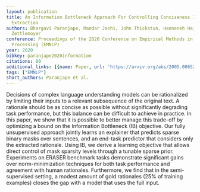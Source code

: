 ```yaml
---
layout: publication
title: An Information Bottleneck Approach For Controlling Conciseness In Rationale
  Extraction
authors: Bhargavi Paranjape, Mandar Joshi, John Thickstun, Hannaneh Hajishirzi, Luke
  Zettlemoyer
conference: Proceedings of the 2020 Conference on Empirical Methods in Natural Language
  Processing (EMNLP)
year: 2020
bibkey: paranjape2020information
citations: 80
additional_links: [{name: Paper, url: 'https://arxiv.org/abs/2005.00652'}]
tags: ["EMNLP"]
short_authors: Paranjape et al.
---
```

Decisions of complex language understanding models can be rationalized by
limiting their inputs to a relevant subsequence of the original text. A
rationale should be as concise as possible without significantly degrading task
performance, but this balance can be difficult to achieve in practice. In this
paper, we show that it is possible to better manage this trade-off by
optimizing a bound on the Information Bottleneck (IB) objective. Our fully
unsupervised approach jointly learns an explainer that predicts sparse binary
masks over sentences, and an end-task predictor that considers only the
extracted rationale. Using IB, we derive a learning objective that allows
direct control of mask sparsity levels through a tunable sparse prior.
Experiments on ERASER benchmark tasks demonstrate significant gains over
norm-minimization techniques for both task performance and agreement with human
rationales. Furthermore, we find that in the semi-supervised setting, a modest
amount of gold rationales (25% of training examples) closes the gap with a
model that uses the full input.